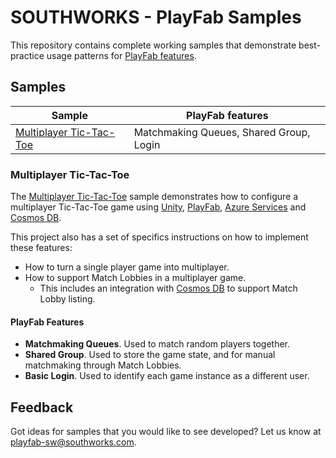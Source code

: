 # SOUTHWORKS - PlayFab Samples

This repository contains complete working samples that demonstrate best-practice usage patterns for [PlayFab features][playfab-website].

## Samples

| Sample | PlayFab features |
| - | - |
|[Multiplayer Tic-Tac-Toe](#multiplayer-tic-tac-toe) | Matchmaking Queues, Shared Group, Login |

### Multiplayer Tic-Tac-Toe

The [Multiplayer Tic-Tac-Toe][multiplayer-tic-tac-toe] sample demonstrates how to configure a multiplayer Tic-Tac-Toe game using [Unity][unity-main-page], [PlayFab][playfab-website], [Azure Services][azure-main-page] and [Cosmos DB][cosmos-db-doc].

This project also has a set of specifics instructions on how to implement these features:

- How to turn a single player game into multiplayer.
- How to support Match Lobbies in a multiplayer game.
  - This includes an integration with [Cosmos DB][cosmos-db-doc] to support Match Lobby listing.

#### PlayFab Features

- **Matchmaking Queues**. Used to match random players together.
- **Shared Group**. Used to store the game state, and for manual matchmaking through Match Lobbies.
- **Basic Login**. Used to identify each game instance as a different user.

## Feedback

Got ideas for samples that you would like to see developed? Let us know at [playfab-sw@southworks.com](mailto:playfab-sw@southworks.com).

<!-- Internal links -->
[multiplayer-tic-tac-toe]: ./multiplayer-tic-tac-toe

<!-- External links -->
[azure-main-page]: https://azure.microsoft.com/
[cosmos-db-doc]: https://docs.microsoft.com/azure/cosmos-db/introduction
[playfab-website]: https://playfab.com/
[unity-main-page]: https://unity.com/
